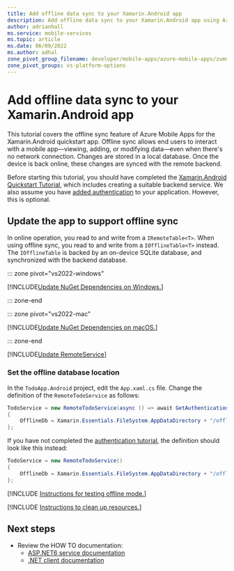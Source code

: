 ```yaml
---
title: Add offline data sync to your Xamarin.Android app
description: Add offline data sync to your Xamarin.Android app using Azure Mobile Apps with our tutorial.
author: adrianhall
ms.service: mobile-services
ms.topic: article
ms.date: 06/09/2022
ms.author: adhal
zone_pivot_group_filename: developer/mobile-apps/azure-mobile-apps/zumo-zone-pivot-groups.json
zone_pivot_groups: vs-platform-options
---
```


# Add offline data sync to your Xamarin.Android app

This tutorial covers the offline sync feature of Azure Mobile Apps for the Xamarin.Android quickstart app. Offline sync allows end users to interact with a mobile app&mdash;viewing, adding, or modifying data&mdash;even when there's no network connection. Changes are stored in a local database. Once the device is back online, these changes are synced with the remote backend.

Before starting this tutorial, you should have completed the [Xamarin.Android Quickstart Tutorial](./index.md), which includes creating a suitable backend service.  We also assume you have [added authentication](./authentication.md) to your application.  However, this is optional.

## Update the app to support offline sync

In online operation, you read to and write from a `IRemoteTable<T>`.  When using offline sync, you read to and write from a `IOfflineTable<T>` instead.  The `IOfflineTable` is backed by an on-device SQLite database, and synchronized with the backend database.

::: zone pivot="vs2022-windows"

[!INCLUDE[Update NuGet Dependencies on Windows.](~/mobile-apps/azure-mobile-apps/includes/quickstart/windows/add-offline-nuget.md)]

::: zone-end

::: zone pivot="vs2022-mac"

[!INCLUDE[Update NuGet Dependencies on macOS.](~/mobile-apps/azure-mobile-apps/includes/quickstart/mac/add-offline-nuget.md)]

::: zone-end

[!INCLUDE[Update RemoteService](~/mobile-apps/azure-mobile-apps/includes/quickstart/windows/add-offline-code.md)]

### Set the offline database location

<!-- TODO: Update for the RemoteTodoService Definition -->

In the `TodoApp.Android` project, edit the `App.xaml.cs` file.  Change the definition of the `RemoteTodoService` as follows:

``` csharp
TodoService = new RemoteTodoService(async () => await GetAuthenticationToken())
{
    OfflineDb = Xamarin.Essentials.FileSystem.AppDataDirectory + "/offline.db"
};
```

If you have not completed the [authentication tutorial](./authentication.md), the definition should look like this instead:

``` csharp
TodoService = new RemoteTodoService()
{
    OfflineDb = Xamarin.Essentials.FileSystem.AppDataDirectory + "/offline.db"
};
```

[!INCLUDE [Instructions for testing offline mode.](~/mobile-apps/azure-mobile-apps/includes/quickstart/common/test-offline-app.md)]

[!INCLUDE [Instructions to clean up resources.](~/mobile-apps/azure-mobile-apps/includes/quickstart/common/clean-up.md)]

## Next steps

* Review the HOW TO documentation:
  * [ASP.NET6 service documentation](~/mobile-apps/azure-mobile-apps/howto/server/dotnet-core.md)
  * [.NET client documentation](~/mobile-apps/azure-mobile-apps/howto/client/dotnet.md)
